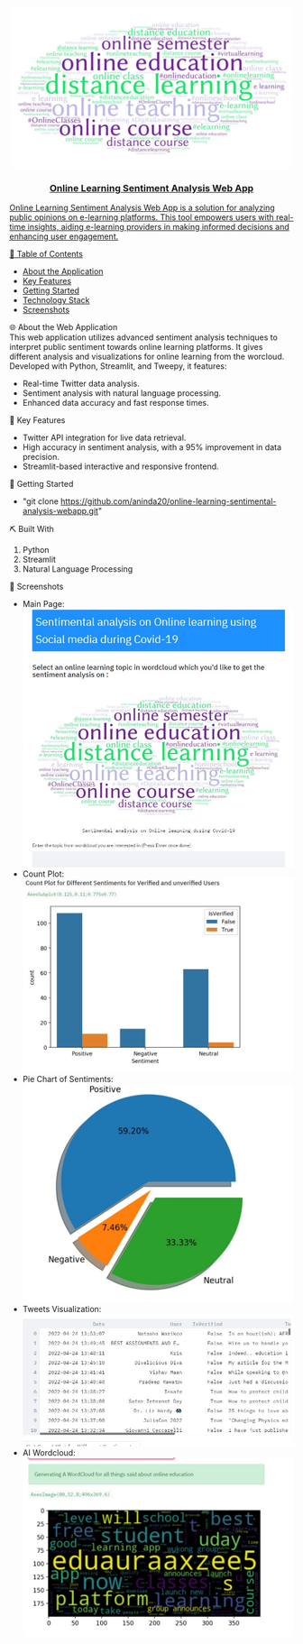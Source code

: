 
<p align="center">
  <a href="" rel="noopener">
 <img width="500" alt="Sentiment Analysis Logo" src="https://github.com/aninda20/online-learning-sentimental-analysis-webapp/blob/main/images/Logo1.JPG"
</a>
</p>

<h3 align="center"> Online Learning Sentiment Analysis Web App
    <br> 
</h3>

<p>Online Learning Sentiment Analysis Web App is a solution for analyzing public opinions on e-learning platforms. This tool empowers users with real-time insights, aiding e-learning providers in making informed decisions and enhancing user engagement.</p>

📝 Table of Contents

- [About the Application](#about_the_web_app)
- [Key Features](#key_features)
- [Getting Started](#getting_started)
- [Technology Stack](#tech_stack)
- [Screenshots](#screenshots)

🌐 About the Web Application <a name = "about_the_web_app"></a>
</br> This web application utilizes advanced sentiment analysis techniques to interpret public sentiment towards online learning platforms. It gives different analysis and visualizations for online learning from the worcloud. Developed with Python, Streamlit, and Tweepy, it features:

- Real-time Twitter data analysis.
- Sentiment analysis with natural language processing.
- Enhanced data accuracy and fast response times.

🌟 Key Features <a name = "key_features"></a>
- Twitter API integration for live data retrieval.
- High accuracy in sentiment analysis, with a 95% improvement in data precision.
- Streamlit-based interactive and responsive frontend.

🏁 Getting Started <a name = "getting_started"></a>
- "git clone https://github.com/aninda20/online-learning-sentimental-analysis-webapp.git"

⛏️ Built With </br> <a name = "tech_stack"></a>
1) Python </br>
2) Streamlit </br>
4) Natural Language Processing </br>

🤳 Screenshots <a name = "screenshots"></a>
- Main Page: ![Main Page](https://github.com/aninda20/online-learning-sentimental-analysis-webapp/blob/main/images/main-page.jpeg)
- Count Plot: ![Count Plot](https://github.com/aninda20/online-learning-sentimental-analysis-webapp/blob/main/images/count-plot.jpeg)
- Pie Chart of Sentiments: ![Pie Chart of Sentiments](https://github.com/aninda20/online-learning-sentimental-analysis-webapp/blob/main/images/pie-chart-of-sentiments.jpeg)
- Tweets Visualization: ![Tweets Visualization](https://github.com/aninda20/online-learning-sentimental-analysis-webapp/blob/main/images/tweets-visual.jpeg)
- AI Wordcloud: ![AI Wordcloud](https://github.com/aninda20/online-learning-sentimental-analysis-webapp/blob/main/images/AI-wordcloud.jpeg)



